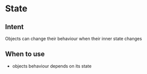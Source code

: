 # State

## Intent

Objects can change their behaviour when their inner state changes

## When to use

- objects behaviour depends on its state